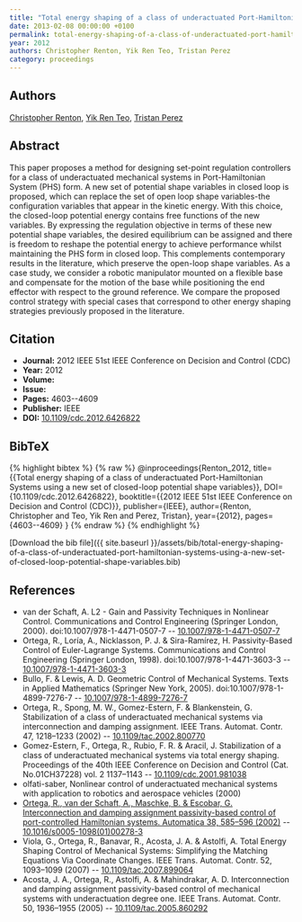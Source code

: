 ```yaml
---
title: "Total energy shaping of a class of underactuated Port-Hamiltonian Systems using a new set of closed-loop potential shape variables"
date: 2013-02-08 00:00:00 +0100
permalink: total-energy-shaping-of-a-class-of-underactuated-port-hamiltonian-systems-using-a-new-set-of-closed-loop-potential-shape-variables
year: 2012
authors: Christopher Renton, Yik Ren Teo, Tristan Perez
category: proceedings
---
```

 
## Authors
[Christopher Renton](authors/christopher-renton), [Yik Ren Teo](authors/yik-ren-teo), [Tristan Perez](authors/tristan-perez)
 
## Abstract
This paper proposes a method for designing set-point regulation controllers for a class of underactuated mechanical systems in Port-Hamiltonian System (PHS) form. A new set of potential shape variables in closed loop is proposed, which can replace the set of open loop shape variables-the configuration variables that appear in the kinetic energy. With this choice, the closed-loop potential energy contains free functions of the new variables. By expressing the regulation objective in terms of these new potential shape variables, the desired equilibrium can be assigned and there is freedom to reshape the potential energy to achieve performance whilst maintaining the PHS form in closed loop. This complements contemporary results in the literature, which preserve the open-loop shape variables. As a case study, we consider a robotic manipulator mounted on a flexible base and compensate for the motion of the base while positioning the end effector with respect to the ground reference. We compare the proposed control strategy with special cases that correspond to other energy shaping strategies previously proposed in the literature.
 
## Citation
- **Journal:** 2012 IEEE 51st IEEE Conference on Decision and Control (CDC)
- **Year:** 2012
- **Volume:** 
- **Issue:** 
- **Pages:** 4603--4609
- **Publisher:** IEEE
- **DOI:** [10.1109/cdc.2012.6426822](https://doi.org/10.1109/cdc.2012.6426822)
 
## BibTeX
{% highlight bibtex %}
{% raw %}
@inproceedings{Renton_2012,
  title={{Total energy shaping of a class of underactuated Port-Hamiltonian Systems using a new set of closed-loop potential shape variables}},
  DOI={10.1109/cdc.2012.6426822},
  booktitle={{2012 IEEE 51st IEEE Conference on Decision and Control (CDC)}},
  publisher={IEEE},
  author={Renton, Christopher and Teo, Yik Ren and Perez, Tristan},
  year={2012},
  pages={4603--4609}
}
{% endraw %}
{% endhighlight %}
 
[Download the bib file]({{ site.baseurl }}/assets/bib/total-energy-shaping-of-a-class-of-underactuated-port-hamiltonian-systems-using-a-new-set-of-closed-loop-potential-shape-variables.bib)
 
## References
- van der Schaft, A. L2 - Gain and Passivity Techniques in Nonlinear Control. Communications and Control Engineering (Springer London, 2000). doi:10.1007/978-1-4471-0507-7 -- [10.1007/978-1-4471-0507-7](https://doi.org/10.1007/978-1-4471-0507-7)
- Ortega, R., Loría, A., Nicklasson, P. J. & Sira-Ramírez, H. Passivity-Based Control of Euler-Lagrange Systems. Communications and Control Engineering (Springer London, 1998). doi:10.1007/978-1-4471-3603-3 -- [10.1007/978-1-4471-3603-3](https://doi.org/10.1007/978-1-4471-3603-3)
- Bullo, F. & Lewis, A. D. Geometric Control of Mechanical Systems. Texts in Applied Mathematics (Springer New York, 2005). doi:10.1007/978-1-4899-7276-7 -- [10.1007/978-1-4899-7276-7](https://doi.org/10.1007/978-1-4899-7276-7)
- Ortega, R., Spong, M. W., Gomez-Estern, F. & Blankenstein, G. Stabilization of a class of underactuated mechanical systems via interconnection and damping assignment. IEEE Trans. Automat. Contr. 47, 1218–1233 (2002) -- [10.1109/tac.2002.800770](https://doi.org/10.1109/tac.2002.800770)
- Gomez-Estern, F., Ortega, R., Rubio, F. R. & Aracil, J. Stabilization of a class of underactuated mechanical systems via total energy shaping. Proceedings of the 40th IEEE Conference on Decision and Control (Cat. No.01CH37228) vol. 2 1137–1143 -- [10.1109/cdc.2001.981038](https://doi.org/10.1109/cdc.2001.981038)
- olfati-saber, Nonlinear control of underactuated mechanical systems with application to robotics and aerospace vehicles (2000)
- [Ortega, R., van der Schaft, A., Maschke, B. & Escobar, G. Interconnection and damping assignment passivity-based control of port-controlled Hamiltonian systems. Automatica 38, 585–596 (2002)](interconnection-and-damping-assignment-passivity-based-control-of-port-controlled-hamiltonian-systems) -- [10.1016/s0005-1098(01)00278-3](https://doi.org/10.1016/s0005-1098(01)00278-3)
- Viola, G., Ortega, R., Banavar, R., Acosta, J. A. & Astolfi, A. Total Energy Shaping Control of Mechanical Systems: Simplifying the Matching Equations Via Coordinate Changes. IEEE Trans. Automat. Contr. 52, 1093–1099 (2007) -- [10.1109/tac.2007.899064](https://doi.org/10.1109/tac.2007.899064)
- Acosta, J. A., Ortega, R., Astolfi, A. & Mahindrakar, A. D. Interconnection and damping assignment passivity-based control of mechanical systems with underactuation degree one. IEEE Trans. Automat. Contr. 50, 1936–1955 (2005) -- [10.1109/tac.2005.860292](https://doi.org/10.1109/tac.2005.860292)


